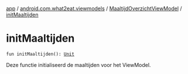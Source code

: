 [app](../../index.md) / [android.com.what2eat.viewmodels](../index.md) / [MaaltijdOverzichtViewModel](index.md) / [initMaaltijden](./init-maaltijden.md)

# initMaaltijden

`fun initMaaltijden(): `[`Unit`](https://kotlinlang.org/api/latest/jvm/stdlib/kotlin/-unit/index.html)

Deze functie initialiseerd de maaltijden voor het ViewModel.

